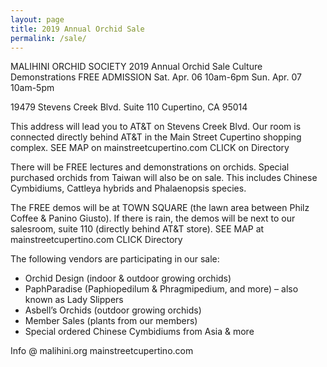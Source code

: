 ```yaml
---
layout: page
title: 2019 Annual Orchid Sale
permalink: /sale/
---
```


MALIHINI ORCHID SOCIETY 2019 Annual Orchid Sale
Culture Demonstrations
FREE ADMISSION
Sat. Apr. 06 10am-6pm
Sun. Apr. 07 10am-5pm

19479 Stevens Creek Blvd. Suite 110
Cupertino, CA  95014

This address will lead you to AT&T on Stevens Creek Blvd.  Our room is connected directly behind AT&T in the Main Street Cupertino shopping complex.    SEE MAP on mainstreetcupertino.com   CLICK on Directory

There will be FREE lectures and demonstrations on orchids.
Special purchased orchids from Taiwan will also be on sale.
This includes Chinese Cymbidiums, Cattleya hybrids and Phalaenopsis species.


The FREE demos will be at TOWN SQUARE (the lawn area between Philz Coffee & Panino Giusto).  If there is rain, the demos will be next to our salesroom, suite 110 (directly behind AT&T store).  SEE MAP at mainstreetcupertino.com  CLICK Directory

The following vendors are participating in our sale:

* Orchid Design (indoor & outdoor growing orchids)
* PaphParadise (Paphiopedilum & Phragmipedium, and more) – also known as Lady Slippers
* Asbell’s Orchids (outdoor growing orchids)
* Member Sales (plants from our members)
* Special ordered Chinese Cymbidiums from Asia & more

Info @ malihini.org
mainstreetcupertino.com
